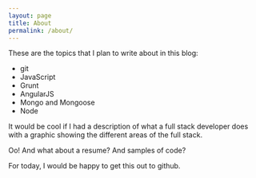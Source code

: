 ```yaml
---
layout: page
title: About
permalink: /about/
---
```



These are the topics that I plan to write about in this blog:

* git
* JavaScript
* Grunt
* AngularJS
* Mongo and Mongoose
* Node

It would be cool if I had a description of what a full stack developer does with a graphic showing the different areas of the full stack.

Oo!  And what about a resume?  And samples of code?

For today, I would be happy to get this out to github.
